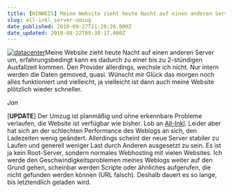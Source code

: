 ```yaml
---
title: [HINWEIS] Meine Website zieht heute Nacht auf einen anderen Server um [UPDATE]
slug: all-inkl_server-umzug
date_published: 2010-09-27T21:28:26.000Z
date_updated: 2018-08-22T09:38:17.000Z
---
```


[![datacenter](//picdump.thafaker.de/2010/09/datacenter-150x150.gif)](http://picdump.thafaker.de/2010/09/datacenter.gif)Meine Website zieht heute Nacht auf einen anderen Server um, erfahrungsbedingt kann es dadurch zu einer bis zu 2-stündigen Ausfallzeit kommen. Den Provider allerdings, wechsle ich nicht. Nur intern werden die Daten gemoved, quasi. Wünscht mir Glück das morgen noch alles funktioniert und vielleicht, ja vielleicht ist dann auch meine Website plötzlich wieder schneller.

*Jan*

[**UPDATE**] Der Umzug ist planmäßig und ohne erkennbare Probleme verlaufen, die Website ist verfügbar wie bisher. Lob an [All-Inkl](http://www.all-inkl.com/index.php?partner=242411). Leider aber hat sich an der schlechten Performance des Weblogs an sich, den Ladezeiten wenig geändert. Allerdings scheint der neue Server stabiler zu Laufen und generell weniger Last durch Anderen ausgesetzt zu sein. Es ist ja kein Root-Server, sondern normales Webhosting mit vielen Websites. Ich werde den Geschwindigkeitsproblemen meines Weblogs weiter auf den Grund gehen, scheinbar werden Scripte oder ähnliches aufgerufen, die nicht gefunden werden können (URL falsch). Deshalb dauert es so lange, bis letztendlich geladen wird.
